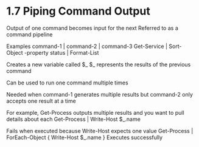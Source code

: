 # 1.7 Piping Command Output

Output of one command becomes input for the next
Referred to as a command pipeline

Examples
command-1 | command-2 | command-3
Get-Service | Sort-Object -property status | Format-List

Creates a new variable called $_
$_ represents the results of the previous command

Can be used to run one command multiple times

Needed when command-1 generates multiple results but command-2 only accepts one result at a time

For example, Get-Process outputs multiple results and you want to pull details about each
Get-Process | Write-Host $_.name

Fails when executed because Write-Host expects one value
Get-Process | ForEach-Object { Write-Host $_.name }
Executes successfully